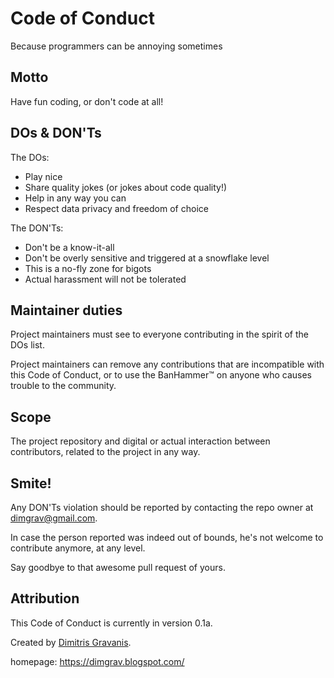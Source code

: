 # Code of Conduct

Because programmers can be annoying sometimes

## Motto

Have fun coding, or don't code at all!

## DOs & DON'Ts

The DOs:

* Play nice
* Share quality jokes (or jokes about code quality!)
* Help in any way you can
* Respect data privacy and freedom of choice

The DON'Ts:

* Don't be a know-it-all
* Don't be overly sensitive and triggered at a snowflake level
* This is a no-fly zone for bigots
* Actual harassment will not be tolerated

## Maintainer duties

Project maintainers must see to everyone contributing in the spirit of the DOs list.

Project maintainers can remove any contributions that are incompatible with this Code of Conduct, or to use the BanHammer&trade; on anyone who causes trouble to the community.

## Scope

The project repository and digital or actual interaction between contributors, related to the project in any way.

## Smite!

Any DON'Ts violation should be reported by contacting the repo owner at dimgrav@gmail.com.

In case the person reported was indeed out of bounds, he's not welcome to contribute anymore, at any level.

Say goodbye to that awesome pull request of yours.

## Attribution

This Code of Conduct is currently in version 0.1a.

Created by [Dimitris Gravanis](https://github.com/dimgrav).

homepage: https://dimgrav.blogspot.com/
